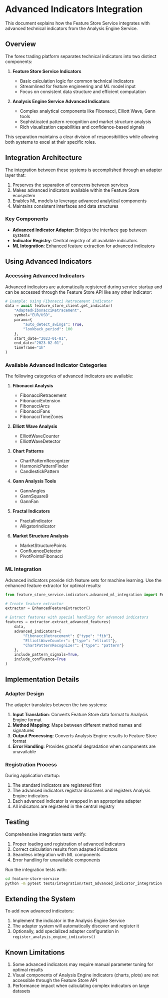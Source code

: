 # Advanced Indicators Integration

This document explains how the Feature Store Service integrates with advanced technical indicators from the Analysis Engine Service.

## Overview

The forex trading platform separates technical indicators into two distinct components:

1. **Feature Store Service Indicators**
   - Basic calculation logic for common technical indicators
   - Streamlined for feature engineering and ML model input
   - Focus on consistent data structure and efficient computation

2. **Analysis Engine Service Advanced Indicators**
   - Complex analytical components like Fibonacci, Elliott Wave, Gann tools
   - Sophisticated pattern recognition and market structure analysis
   - Rich visualization capabilities and confidence-based signals

This separation maintains a clear division of responsibilities while allowing both systems to excel at their specific roles.

## Integration Architecture

The integration between these systems is accomplished through an adapter layer that:

1. Preserves the separation of concerns between services
2. Makes advanced indicators available within the Feature Store ecosystem
3. Enables ML models to leverage advanced analytical components
4. Maintains consistent interfaces and data structures

### Key Components

- **Advanced Indicator Adapter**: Bridges the interface gap between systems
- **Indicator Registry**: Central registry of all available indicators
- **ML Integration**: Enhanced feature extraction for advanced indicators

## Using Advanced Indicators

### Accessing Advanced Indicators

Advanced indicators are automatically registered during service startup and can be accessed through the Feature Store API like any other indicator:

```python
# Example: Using Fibonacci Retracement indicator
data = await feature_store_client.get_indicator(
    "AdaptedFibonacciRetracement",
    symbol="EUR/USD",
    params={
        "auto_detect_swings": True,
        "lookback_period": 100
    },
    start_date="2023-01-01",
    end_date="2023-02-01",
    timeframe="1h"
)
```

### Available Advanced Indicator Categories

The following categories of advanced indicators are available:

1. **Fibonacci Analysis**
   - FibonacciRetracement
   - FibonacciExtension
   - FibonacciArcs
   - FibonacciFans
   - FibonacciTimeZones

2. **Elliott Wave Analysis**
   - ElliottWaveCounter
   - ElliottWaveDetector

3. **Chart Patterns**
   - ChartPatternRecognizer
   - HarmonicPatternFinder
   - CandlestickPattern

4. **Gann Analysis Tools**
   - GannAngles
   - GannSquare9
   - GannFan

5. **Fractal Indicators**
   - FractalIndicator
   - AlligatorIndicator

6. **Market Structure Analysis**
   - MarketStructurePoints
   - ConfluenceDetector
   - PivotPointsFibonacci

### ML Integration

Advanced indicators provide rich feature sets for machine learning. Use the enhanced feature extractor for optimal results:

```python
from feature_store_service.indicators.advanced_ml_integration import EnhancedFeatureExtractor

# Create feature extractor
extractor = EnhancedFeatureExtractor()

# Extract features with special handling for advanced indicators
features = extractor.extract_advanced_features(
    data,
    advanced_indicators={
        "FibonacciRetracement": {"type": "fib"},
        "ElliottWaveCounter": {"type": "elliott"},
        "ChartPatternRecognizer": {"type": "pattern"}
    },
    include_pattern_signals=True,
    include_confluence=True
)
```

## Implementation Details

### Adapter Design

The adapter translates between the two systems:

1. **Input Translation**: Converts Feature Store data format to Analysis Engine format
2. **Method Mapping**: Maps between different method names and signatures
3. **Output Processing**: Converts Analysis Engine results to Feature Store format
4. **Error Handling**: Provides graceful degradation when components are unavailable

### Registration Process

During application startup:

1. The standard indicators are registered first
2. The advanced indicators registrar discovers and registers Analysis Engine indicators
3. Each advanced indicator is wrapped in an appropriate adapter
4. All indicators are registered in the central registry

## Testing

Comprehensive integration tests verify:

1. Proper loading and registration of advanced indicators
2. Correct calculation results from adapted indicators
3. Seamless integration with ML components
4. Error handling for unavailable components

Run the integration tests with:

```bash
cd feature-store-service
python -m pytest tests/integration/test_advanced_indicator_integration.py -v
```

## Extending the System

To add new advanced indicators:

1. Implement the indicator in the Analysis Engine Service
2. The adapter system will automatically discover and register it
3. Optionally, add specialized adapter configuration in `register_analysis_engine_indicators()`

## Known Limitations

1. Some advanced indicators may require manual parameter tuning for optimal results
2. Visual components of Analysis Engine indicators (charts, plots) are not accessible through the Feature Store API
3. Performance impact when calculating complex indicators on large datasets
